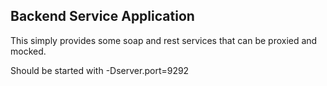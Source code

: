 Backend Service Application
-------------

This simply provides some soap and rest services that can be proxied and mocked.

Should be started with -Dserver.port=9292